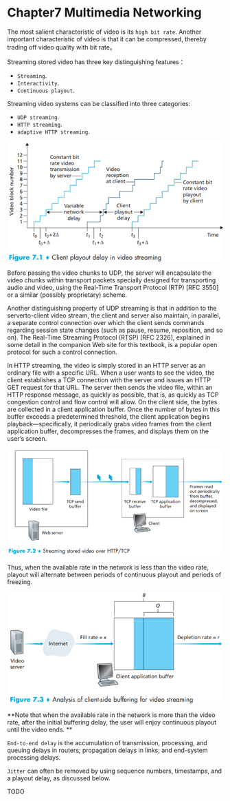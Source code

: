 # Chapter7 Multimedia Networking



The most salient characteristic of video is its `high bit rate`. Another important characteristic of video is that it can be compressed, thereby trading off video quality with bit rate。

Streaming stored video has three key distinguishing features：

- `Streaming`.
- `Interactivity`.
- `Continuous playout`.

Streaming video systems can be classified into three categories:

- `UDP streaming`.
- `HTTP streaming`.
- `adaptive HTTP streaming`.

![7_1](res/7_1.png)

Before passing the video chunks to UDP, the server will encapsulate the video chunks within transport packets specially designed for transporting audio and video, using the Real-Time Transport Protocol (RTP) [RFC 3550] or a similar (possibly proprietary) scheme. 

Another distinguishing property of UDP streaming is that in addition to the serverto-client video stream, the client and server also maintain, in parallel, a separate control connection over which the client sends commands regarding session state changes (such as pause, resume, reposition, and so on). The Real-Time Streaming Protocol (RTSP) [RFC 2326], explained in some detail in the companion Web site for this textbook, is a popular open protocol for such a control connection.

In HTTP streaming, the video is simply stored in an HTTP server as an ordinary file with a specific URL. When a user wants to see the video, the client establishes a TCP connection with the server and issues an HTTP GET request for that URL. The server then sends the video file, within an HTTP response message, as quickly as possible, that is, as quickly as TCP congestion control and flow control will allow. On the client side, the bytes are collected in a client application buffer. Once the number of bytes in this buffer exceeds a predetermined threshold, the client application begins playback—specifically, it periodically grabs video frames from  the client application buffer, decompresses the frames, and displays them on the user’s screen.

![7_2](res/7_2.png)

Thus, when the available rate in the network is less than the video rate, playout will alternate between periods of continuous playout and periods of freezing.

![7_3](res/7_3.png)

**Note that when the available rate in the network is more than the video rate, after the initial buffering delay, the user will enjoy continuous playout until the video ends. **

`End-to-end delay` is the accumulation of transmission, processing, and queuing delays in routers; propagation delays in links; and end-system processing delays.

`Jitter` can often be removed by using sequence numbers, timestamps, and a playout delay, as discussed below.

TODO